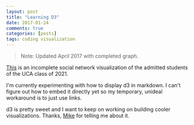 ```yaml
---
layout: post
title: "Learning D3"
date: 2017-01-24
comments: true
categories: [posts]
tags: coding visualization
---
```

> Note: Updated April 2017 with completed graph.

[This](../d3/net.html) is an incomplete social network visualization of the admitted students of the UCA class of 2021.  

I'm currently experimenting with how to display d3 in markdown. I can't figure out how to embed it directly yet so my temporary, unideal workaround is to just use links.

d3 is pretty sweet and I want to keep on working on building cooler visualizations. Thanks, [Mike](http://mikewuis.me) for telling me about it.

